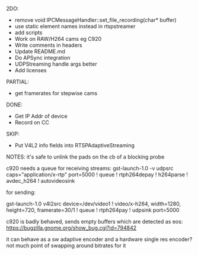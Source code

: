 2DO:

* remove void IPCMessageHandler::set_file_recording(char* buffer)
* use static element names instead in rtspstreamer
* add scripts
* Work on RAW/H264 cams eg C920
* Write comments in headers
* Update README.md
* Do APSync integration
* UDPStreaming handle args better
* Add licenses

PARTIAL:
* get framerates for stepwise cams

DONE:
* Get IP Addr of device
* Record on CC

SKIP:
* Put V4L2 info fields into RTSPAdaptiveStreaming

NOTES:
it's safe to unlink the pads on the cb of a blocking probe

c920 needs a queue for receiving streams: gst-launch-1.0 -v udpsrc caps="application/x-rtp" port=5000 ! queue ! rtph264depay ! h264parse ! avdec_h264 ! autovideosink

for sending: 

gst-launch-1.0 v4l2src device=/dev/video1 ! video/x-h264, width=1280, height=720, framerate=30/1 ! queue ! rtph264pay ! udpsink port=5000

c920 is badly behaved, sends empty buffers which are detected as eos: https://bugzilla.gnome.org/show_bug.cgi?id=794842

it can behave as a sw adaptive encoder and a hardware single res encoder? not much point of swapping around bitrates for it